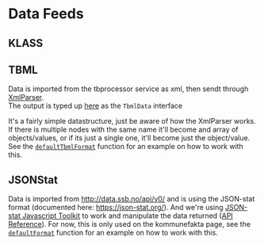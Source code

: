 # Data Feeds
## KLASS
## TBML
Data is imported from the tbprocessor service as xml, then sendt through [XmlParser](/src/main/java/no/ssb/xp/xmlparser/XmlParser.java).  
The output is typed up [here](/src/main/resources/lib/types/xmlParser.ts) as the `TbmlData` interface

It's a fairly simple datastructure, just be aware of how the XmlParser works. If there is multiple nodes with the same name it'll become and array of objects/values, or if its just a single one, it'll become just the object/value. See the [`defaultTbmlFormat`](./../src/main/resources/lib/highcharts/highcharts.es6) function for an example on how to work with this.
## JSONStat
Data is imported from http://data.ssb.no/api/v0/ and is using the JSON-stat format (documented here: https://json-stat.org/). And we're using [JSON-stat Javascript Toolkit](https://www.npmjs.com/package/jsonstat-toolkit) to work and manipulate the data returned ([API Reference](https://github.com/jsonstat/toolkit/blob/master/docs/API.md)). For now, this is only used on the kommunefakta page, see the [`defaultFormat`](./../src/main/resources/lib/highcharts/highcharts.es6) function for an example on how to work with this.
